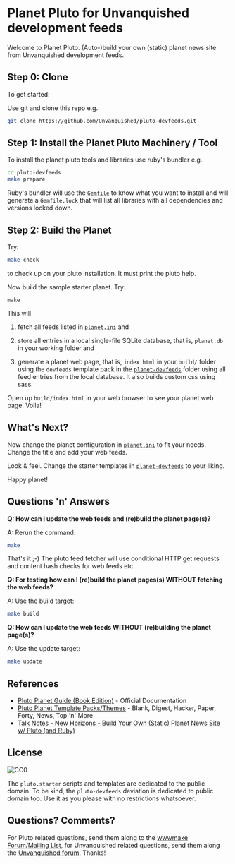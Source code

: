 # Planet Pluto for Unvanquished development feeds

Welcome to Planet Pluto. (Auto-)build your own (static) planet news site from Unvanquished development feeds.


## Step 0: Clone

To get started:

Use git and clone this repo e.g.

```sh
git clone https://github.com/Unvanquished/pluto-devfeeds.git
```


## Step 1: Install the Planet Pluto Machinery / Tool

To install the planet pluto tools and libraries use
ruby's bundler e.g.


```sh
cd pluto-devfeeds
make prepare
```

Ruby's bundler will use the [`Gemfile`](Gemfile) to
know what you want to install and will
generate a `Gemfile.lock` that will list all libraries
with all dependencies and versions locked down.


## Step 2: Build the Planet

Try:

```sh
make check
```
to check up on your pluto installation. It must print the pluto help.

Now build the sample starter planet. Try:

```
make
```

This will

1. fetch all feeds listed in [`planet.ini`](planet.ini) and

2. store all entries in a local single-file SQLite database,
that is, `planet.db` in your working folder and

3. generate a planet web page, that is, `index.html` in your `build/` folder
using the `devfeeds` template pack in the [`planet-devfeeds`](planet-devfeeds) folder
using all feed entries from the local database. It also builds custom css using sass.

Open up `build/index.html` in your web browser
to see your planet web page. Voila!


## What's Next?

Now change the planet configuration in [`planet.ini`](planet.ini) to fit your needs.
Change the title and add your web feeds.

Look & feel. Change the starter templates in [`planet-devfeeds`](planet-devfeeds)
to your liking.

Happy planet!


## Questions 'n' Answers

**Q: How can I update the web feeds and (re)build the planet page(s)?**

A: Rerun the command:

```sh
make
```

That's it ;-) The pluto feed fetcher will use conditional HTTP get requests and content hash checks for web feeds etc.


**Q: For testing how can I (re)build the planet pages(s) WITHOUT fetching the web feeds?**

A: Use the build target:

```sh
make build
```


**Q: How can I update the web feeds WITHOUT (re)building the planet page(s)?**

A: Use the update target:

```sh
make update
```


## References

- [Pluto Planet Guide (Book Edition)](https://feedreader.github.io) - Official Documentation
- [Pluto Planet Template Packs/Themes](http://planet-templates.github.io) - Blank, Digest, Hacker, Paper, Forty, News, Top 'n' More
- [Talk Notes - New Horizons - Build Your Own (Static) Planet News Site w/ Pluto (and Ruby)](https://github.com/geraldb/talks/blob/master/planet.md)


## License

![CC0](https://publicdomainworks.github.io/buttons/zero88x31.png)

The `pluto.starter` scripts and templates are dedicated to the public domain. To be kind, the `pluto-devfeeds` deviation is dedicated to public domain too. Use it as you please with no restrictions whatsoever.


## Questions? Comments?

For Pluto related questions, send them along to the [wwwmake Forum/Mailing List](http://groups.google.com/group/wwwmake), for Unvanquished related questions, send them along the [Unvanquished forum](https://forums.unvanquished.net/). Thanks!

